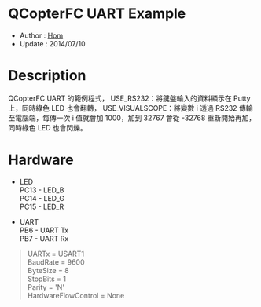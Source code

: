 QCopterFC UART Example
========
* Author  : [Hom](http://about.me/Hom)
* Update  : 2014/07/10

Description
========
QCopterFC UART 的範例程式，
USE_RS232：將鍵盤輸入的資料顯示在 Putty 上，同時綠色 LED 也會翻轉，
USE_VISUALSCOPE：將變數 i 透過 RS232 傳輸至電腦端，每傳一次 i 值就會加 1000，加到 32767 會從 -32768 重新開始再加，同時綠色 LED 也會閃爍。

Hardware
========
* LED  
PC13 - LED_B  
PC14 - LED_G  
PC15 - LED_R  

* UART  
PB6 - UART Tx  
PB7 - UART Rx  
> UARTx = USART1  
> BaudRate = 9600  
> ByteSize = 8  
> StopBits = 1  
> Parity = 'N'  
> HardwareFlowControl = None  
